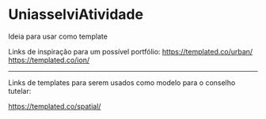# UniasselviAtividade


Ideia para usar como template

Links de inspiração para um possível portfólio:
https://templated.co/urban/
https://templated.co/ion/


 -----------------------------------------
Links de templates para serem usados como modelo para o conselho tutelar: 

https://templated.co/spatial/
